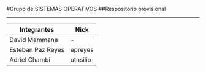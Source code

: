 ﻿#Grupo de SISTEMAS OPERATIVOS
##Respositorio provisional
***
| **Integrantes** | **Nick** | 
|-----------------------|------------|
| David Mammana |  - |
| Esteban Paz Reyes |  epreyes |
| Adriel Chambi |  utnsilio | 
